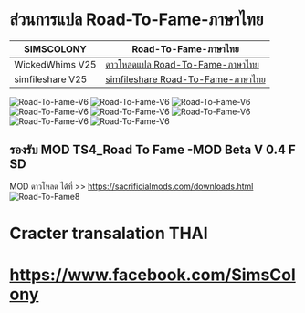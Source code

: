 # ส่วนการแปล Road-To-Fame-ภาษาไทย

| SIMSCOLONY| Road-To-Fame-ภาษาไทย |
| ------------- | ------------- |
| WickedWhims V25| [ดาวโหลดแปล Road-To-Fame-ภาษาไทย](https://github.com/simcolony/Road-To-Fame-Traditional-THAI/raw/master/Road_To_Fame_Thai_V6.package) |
| simfileshare V25 | [simfileshare Road-To-Fame-ภาษาไทย](*) |

![Road-To-Fame-V6](https://i.imgur.com/EAZXeVW.jpg)
![Road-To-Fame-V6](https://i.imgur.com/ZhEhYOy.jpg)
![Road-To-Fame-V6](https://i.imgur.com/nP250QA.jpg)
![Road-To-Fame-V6](https://i.imgur.com/JjXCuRt.jpg)
![Road-To-Fame-V6](https://i.imgur.com/IlVi1QJ.jpg)
![Road-To-Fame-V6](https://i.imgur.com/A5tEiQ4.jpg)
![Road-To-Fame-V6](https://i.imgur.com/KAbmhdt.jpg)
![Road-To-Fame-V6](https://i.imgur.com/PeQUcc2.jpg)


## รองรับ MOD TS4_Road To Fame -MOD Beta V 0.4 F SD
MOD ดาวโหลด ได้ที่  >> https://sacrificialmods.com/downloads.html
![Road-To-Fame8](https://sacrificialmods.com/assets/0.4a-thumbnail.jpg)



Cracter transalation THAI  
===============================
https://www.facebook.com/SimsColony
=====================================
